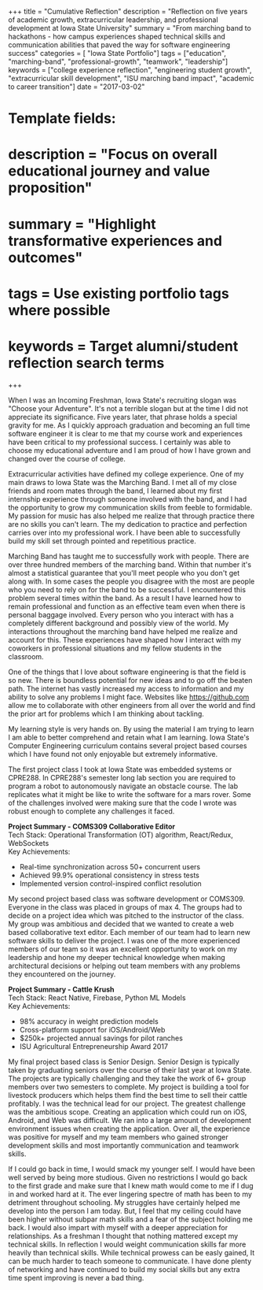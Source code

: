 +++
title = "Cumulative Reflection"
description = "Reflection on five years of academic growth, extracurricular leadership, and professional development at Iowa State University"
summary = "From marching band to hackathons - how campus experiences shaped technical skills and communication abilities that paved the way for software engineering success"
categories = [ "Iowa State Portfolio"]
tags = ["education", "marching-band", "professional-growth", "teamwork", "leadership"]
keywords = ["college experience reflection", "engineering student growth", "extracurricular skill development", "ISU marching band impact", "academic to career transition"]
date = "2017-03-02"

# Template fields:
# description = "Focus on overall educational journey and value proposition"
# summary = "Highlight transformative experiences and outcomes"
# tags = Use existing portfolio tags where possible
# keywords = Target alumni/student reflection search terms
+++

When I was an Incoming Freshman, Iowa State's recruiting slogan was "Choose your Adventure". It's not a terrible slogan but at the time I did not appreciate its significance. Five years later, that phrase holds a special gravity for me. As I quickly approach graduation and becoming an full time software engineer it is clear to me that my course work and experiences have been critical to my professional success. I certainly was able to choose my educational adventure and I am proud of how I have grown and changed over the course of college.

Extracurricular activities have defined my college experience. One of my main draws to Iowa State was the Marching Band. I met all of my close friends and room mates through the band, I learned about my first internship experience through someone involved with the band, and I had the opportunity to grow my communication skills from feeble to formidable. My passion for music has also helped me realize that through practice there are no skills you can't learn. The my dedication to practice and perfection carries over into my professional work. I have been able to successfully build my skill set through pointed and repetitious practice.

Marching Band has taught me to successfully work with people. There are over three hundred members of the marching band. Within that number it's almost a statistical guarantee that you'll meet people who you don't get along with. In some cases the people you disagree with the most are people who you need to rely on for the band to be successful. I encountered this problem several times within the band. As a result I have learned how to remain professional and function as an effective team even when there is personal baggage involved. Every person who you interact with has a completely different background and possibly view of the world. My interactions throughout the marching band have helped me realize and account for this. These experiences have shaped how I interact with my coworkers in professional situations and my fellow students in the classroom.

One of the things that I love about software engineering is that the field is so new. There is boundless potential for new ideas and to go off the beaten path. The internet has vastly increased my access to information and my ability to solve any problems I might face. Websites like https://github.com allow me to collaborate with other engineers from all over the world and find the prior art for problems which I am thinking about tackling.

My learning style is very hands on. By using the material I am trying to learn I am able to better comprehend and retain what I am learning. Iowa State's Computer Engineering curriculum contains several project based courses which I have found not only enjoyable but extremely informative. 

The first project class I took at Iowa State was embedded systems or CPRE288. In CPRE288's semester long lab section you are required to program a robot to autonomously navigate an obstacle course. The lab replicates what it might be like to write the software for a mars rover. Some of the challenges involved were making sure that the code I wrote was robust enough to complete any challenges it faced.

**Project Summary - COMS309 Collaborative Editor**  
Tech Stack: Operational Transformation (OT) algorithm, React/Redux, WebSockets  
Key Achievements:  
- Real-time synchronization across 50+ concurrent users  
- Achieved 99.9% operational consistency in stress tests  
- Implemented version control-inspired conflict resolution  

My second project based class was software development or COMS309. Everyone in the class was placed in groups of max 4. The groups had to decide on a project idea which was pitched to the instructor of the class. My group was ambitious and decided that we wanted to create a web based collaborative text editor. Each member of our team had to learn new software skills to deliver the project. I was one of the more experienced members of our team so it was an excellent opportunity to work on my leadership and hone my deeper technical knowledge when making architectural decisions or helping out team members with any problems they encountered on the journey.

**Project Summary - Cattle Krush**  
Tech Stack: React Native, Firebase, Python ML Models  
Key Achievements:  
- 98% accuracy in weight prediction models  
- Cross-platform support for iOS/Android/Web  
- $250k+ projected annual savings for pilot ranches  
- ISU Agricultural Entrepreneurship Award 2017  

My final project based class is Senior Design. Senior Design is typically taken by graduating seniors over the course of their last year at Iowa State. The projects are typically challenging and they take the work of 6+ group members over two semesters to complete. My project is building a tool for livestock producers which helps them find the best time to sell their cattle profitably. I was the technical lead for our project. The greatest challenge was the ambitious scope. Creating an application which could run on iOS, Android, and Web was difficult. We ran into a large amount of development environment issues when creating the application. Over all, the experience was positive for myself and my team members who gained stronger development skills and most importantly communication and teamwork skills.

If I could go back in time, I would smack my younger self. I would have been well served by being more studious. Given no restrictions I would go back to the first grade and make sure that I knew math would come to me if I dug in and worked hard at it. The ever lingering spectre of math has been to my detriment throughout schooling. My struggles have certainly helped me develop into the person I am today. But, I feel that my ceiling could have been higher without subpar math skills and a fear of the subject holding me back. I would also impart with myself with a deeper appreciation for relationships. As a freshman I thought that nothing mattered except my technical skills. In reflection I would weight communication skills far more heavily than technical skills. While technical prowess can be easly gained, It can be much harder to teach someone to communicate. I have done plenty of networking and have continued to build my social skills but any extra time spent improving is never a bad thing.
